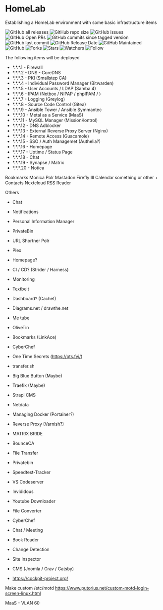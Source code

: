 # HomeLab
Establishing a HomeLab environment with some basic infrastructure items

![GitHub all releases](https://img.shields.io/github/downloads-pre/irontooch/HomeLab/total)
![GitHub repo size](https://img.shields.io/github/repo-size/IronTooch/HomeLab)
![GitHub issues](https://img.shields.io/github/issues-raw/Irontooch/HomeLab)
![GitHub Open PRs](https://badgen.net/github/open-prs/Irontooch/HomeLab)
![GitHub commits since tagged version](https://img.shields.io/github/commits-since/IronTooch/HomeLab/v0.1.0?label=commits)
![GitHub last commit](https://img.shields.io/github/last-commit/IronTooch/HomeLab)
![GitHub Release Date](https://img.shields.io/github/release-date-pre/Irontooch/HomeLab)
![GitHub Maintained](https://img.shields.io/maintenance/yes/2022)
![GitHub](https://img.shields.io/github/license/IronTooch/HomeLab)
![Forks](https://img.shields.io/github/forks/Irontooch/HomeLab.svg)
![Stars](https://img.shields.io/github/stars/Irontooch/HomeLab.svg)
![Watchers](https://img.shields.io/github/watchers/Irontooch/HomeLab.svg)
![Follow](https://img.shields.io/github/followers/IronTooch.svg?style=social&label=Follow&maxAge=2592000)


The following items will be deployed

- \*.\*.\*.1   - Firewall
- \*.\*.\*.2   - DNS - CoreDNS
- \*.\*.\*.3   - PKI (Smallstep CA)
- \*.\*.\*.4   - Individual Password Manager (Bitwarden)
- \*.\*.\*.5   - User Accounts / LDAP (Samba 4)
- \*.\*.\*.6   - IPAM (Netbox / NIPAP / phpIPAM / )
- \*.\*.\*.7   - Logging (Greylog)
- \*.\*.\*.8   - Source Code Control (Gitea)
- \*.\*.\*.9   - Ansible Tower / Ansible Symmantec
- \*.\*.\*.10  - Metal as a Service (MaaS)
- \*.\*.\*.11  - MySQL Manager (MissionKontrol)
- \*.\*.\*.12  - DNS Adblocker
- \*.\*.\*.13  - External Reverse Proxy Server (Nginx)
- \*.\*.\*.14  - Remote Access (Guacamole)
- \*.\*.\*.15  - SSO / Auth Managemet (Authelia?)
- \*.\*.\*.16  - Homepage
- \*.\*.\*.17  - Uptime / Status Page
- \*.\*.\*.18  - Chat
- \*.\*.\*.19  - Synapse / Matrix
- \*.\*.\*.20  - Notica

Bookmarks
Monica
Polr
Mastadon
Firefly III
Calendar something or other + Contacts
Nextcloud
RSS Reader


Others
- Chat
- Notifications
- Personal Information Manager
- PrivateBin
- URL Shortner Polr
- Plex
- Homepage?
- CI / CD? (Strider / Harness)
- Monitoring
- Textbelt
- Dashboard? (Cachet)
- Diagrams.net  / drawthe.net
- Me tube
- OliveTin

- Bookmarks (LinkAce)
- CyberChef
- One Time Secrets (https://ots.fyi/)
- transfer.sh
- Big Blue Button (Maybe)
- Traefik (Maybe)
- Strapi CMS
- Netdata
- Managing Docker (Portainer?)
- Reverse Proxy (Varnish?)
- MATRIX BRIDE
- BounceCA

- File Transfer
- Privatebin
- Speedtest-Tracker
- VS Codeserver
- Invididous
- Youtube Downloader
- File Converter
- CyberChef
- Chat / Meeting
- Book Reader
- Change Detection
- Site Inspector

- CMS (Joomla / Grav / Gatsby)


- https://cockpit-project.org/

Make custom /etc/motd
https://www.putorius.net/custom-motd-login-screen-linux.html

MaaS - VLAN 60

